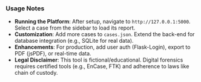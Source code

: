 ### Usage Notes
- **Running the Platform**: After setup, navigate to `http://127.0.0.1:5000`. Select a case from the sidebar to load its report.
- **Customization**: Add more cases to `cases.json`. Extend the back-end for database integration (e.g., SQLite for real data).
- **Enhancements**: For production, add user auth (Flask-Login), export to PDF (jsPDF), or real-time data.
- **Legal Disclaimer**: This tool is fictional/educational. Digital forensics requires certified tools (e.g., EnCase, FTK) and adherence to laws like chain of custody.
